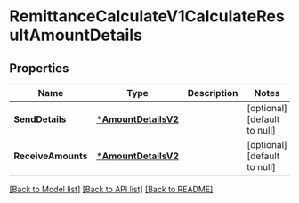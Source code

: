 # RemittanceCalculateV1CalculateResultAmountDetails

## Properties
Name | Type | Description | Notes
------------ | ------------- | ------------- | -------------
**SendDetails** | [***AmountDetailsV2**](Amount_details.v2.md) |  | [optional] [default to null]
**ReceiveAmounts** | [***AmountDetailsV2**](Amount_details.v2.md) |  | [optional] [default to null]

[[Back to Model list]](../README.md#documentation-for-models) [[Back to API list]](../README.md#documentation-for-api-endpoints) [[Back to README]](../README.md)

